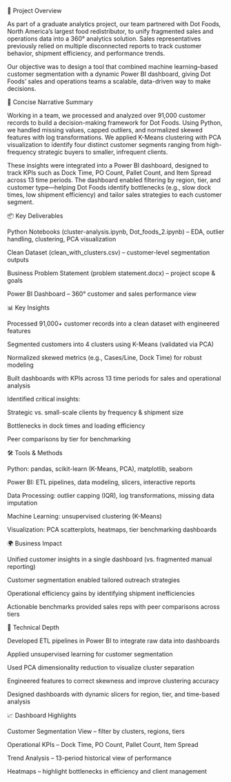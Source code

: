 📌 Project Overview

As part of a graduate analytics project, our team partnered with Dot Foods, North America’s largest food redistributor, to unify fragmented sales and operations data into a 360° analytics solution. Sales representatives previously relied on multiple disconnected reports to track customer behavior, shipment efficiency, and performance trends.

Our objective was to design a tool that combined machine learning–based customer segmentation with a dynamic Power BI dashboard, giving Dot Foods’ sales and operations teams a scalable, data-driven way to make decisions.

📝 Concise Narrative Summary

Working in a team, we processed and analyzed over 91,000 customer records to build a decision-making framework for Dot Foods. Using Python, we handled missing values, capped outliers, and normalized skewed features with log transformations. We applied K-Means clustering with PCA visualization to identify four distinct customer segments ranging from high-frequency strategic buyers to smaller, infrequent clients.

These insights were integrated into a Power BI dashboard, designed to track KPIs such as Dock Time, PO Count, Pallet Count, and Item Spread across 13 time periods. The dashboard enabled filtering by region, tier, and customer type—helping Dot Foods identify bottlenecks (e.g., slow dock times, low shipment efficiency) and tailor sales strategies to each customer segment.

📦 Key Deliverables

Python Notebooks (cluster-analysis.ipynb, Dot_foods_2.ipynb) – EDA, outlier handling, clustering, PCA visualization

Clean Dataset (clean_with_clusters.csv) – customer-level segmentation outputs

Business Problem Statement (problem statement.docx) – project scope & goals

Power BI Dashboard – 360° customer and sales performance view

📊 Key Insights

Processed 91,000+ customer records into a clean dataset with engineered features

Segmented customers into 4 clusters using K-Means (validated via PCA)

Normalized skewed metrics (e.g., Cases/Line, Dock Time) for robust modeling

Built dashboards with KPIs across 13 time periods for sales and operational analysis

Identified critical insights:

Strategic vs. small-scale clients by frequency & shipment size

Bottlenecks in dock times and loading efficiency

Peer comparisons by tier for benchmarking



🛠️ Tools & Methods

Python: pandas, scikit-learn (K-Means, PCA), matplotlib, seaborn

Power BI: ETL pipelines, data modeling, slicers, interactive reports

Data Processing: outlier capping (IQR), log transformations, missing data imputation

Machine Learning: unsupervised clustering (K-Means)

Visualization: PCA scatterplots, heatmaps, tier benchmarking dashboards



🌍 Business Impact

Unified customer insights in a single dashboard (vs. fragmented manual reporting)

Customer segmentation enabled tailored outreach strategies

Operational efficiency gains by identifying shipment inefficiencies

Actionable benchmarks provided sales reps with peer comparisons across tiers



🔬 Technical Depth 

Developed ETL pipelines in Power BI to integrate raw data into dashboards

Applied unsupervised learning for customer segmentation

Used PCA dimensionality reduction to visualize cluster separation

Engineered features to correct skewness and improve clustering accuracy

Designed dashboards with dynamic slicers for region, tier, and time-based analysis



📈 Dashboard Highlights

Customer Segmentation View – filter by clusters, regions, tiers

Operational KPIs – Dock Time, PO Count, Pallet Count, Item Spread

Trend Analysis – 13-period historical view of performance

Heatmaps – highlight bottlenecks in efficiency and client management
